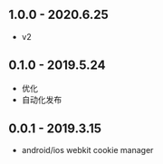 ## 1.0.0 - 2020.6.25

* v2

## 0.1.0 - 2019.5.24

* 优化
* 自动化发布

## 0.0.1 - 2019.3.15

* android/ios webkit cookie manager

